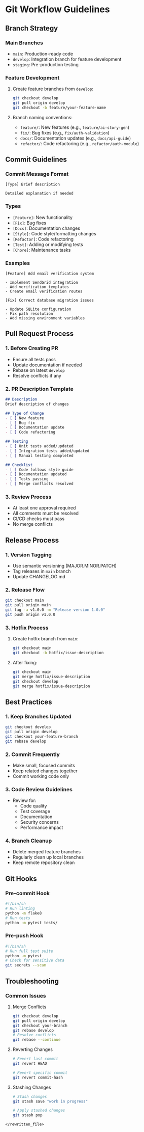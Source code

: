 # Git Workflow Guidelines

## Branch Strategy

### Main Branches
- `main`: Production-ready code
- `develop`: Integration branch for feature development
- `staging`: Pre-production testing

### Feature Development
1. Create feature branches from `develop`:
   ```bash
   git checkout develop
   git pull origin develop
   git checkout -b feature/your-feature-name
   ```

2. Branch naming conventions:
   - `feature/`: New features (e.g., `feature/ai-story-gen`)
   - `fix/`: Bug fixes (e.g., `fix/auth-validation`)
   - `docs/`: Documentation updates (e.g., `docs/api-guide`)
   - `refactor/`: Code refactoring (e.g., `refactor/auth-module`)

## Commit Guidelines

### Commit Message Format
```
[Type] Brief description

Detailed explanation if needed
```

### Types
- `[Feature]`: New functionality
- `[Fix]`: Bug fixes
- `[Docs]`: Documentation changes
- `[Style]`: Code style/formatting changes
- `[Refactor]`: Code refactoring
- `[Test]`: Adding or modifying tests
- `[Chore]`: Maintenance tasks

### Examples
```
[Feature] Add email verification system

- Implement SendGrid integration
- Add verification templates
- Create email verification routes
```

```
[Fix] Correct database migration issues

- Update SQLite configuration
- Fix path resolution
- Add missing environment variables
```

## Pull Request Process

### 1. Before Creating PR
- Ensure all tests pass
- Update documentation if needed
- Rebase on latest `develop`
- Resolve conflicts if any

### 2. PR Description Template
```markdown
## Description
Brief description of changes

## Type of Change
- [ ] New feature
- [ ] Bug fix
- [ ] Documentation update
- [ ] Code refactoring

## Testing
- [ ] Unit tests added/updated
- [ ] Integration tests added/updated
- [ ] Manual testing completed

## Checklist
- [ ] Code follows style guide
- [ ] Documentation updated
- [ ] Tests passing
- [ ] Merge conflicts resolved
```

### 3. Review Process
- At least one approval required
- All comments must be resolved
- CI/CD checks must pass
- No merge conflicts

## Release Process

### 1. Version Tagging
- Use semantic versioning (MAJOR.MINOR.PATCH)
- Tag releases in `main` branch
- Update CHANGELOG.md

### 2. Release Flow
```bash
git checkout main
git pull origin main
git tag -a v1.0.0 -m "Release version 1.0.0"
git push origin v1.0.0
```

### 3. Hotfix Process
1. Create hotfix branch from `main`:
   ```bash
   git checkout main
   git checkout -b hotfix/issue-description
   ```
2. After fixing:
   ```bash
   git checkout main
   git merge hotfix/issue-description
   git checkout develop
   git merge hotfix/issue-description
   ```

## Best Practices

### 1. Keep Branches Updated
```bash
git checkout develop
git pull origin develop
git checkout your-feature-branch
git rebase develop
```

### 2. Commit Frequently
- Make small, focused commits
- Keep related changes together
- Commit working code only

### 3. Code Review Guidelines
- Review for:
  - Code quality
  - Test coverage
  - Documentation
  - Security concerns
  - Performance impact

### 4. Branch Cleanup
- Delete merged feature branches
- Regularly clean up local branches
- Keep remote repository clean

## Git Hooks

### Pre-commit Hook
```bash
#!/bin/sh
# Run linting
python -m flake8
# Run tests
python -m pytest tests/
```

### Pre-push Hook
```bash
#!/bin/sh
# Run full test suite
python -m pytest
# Check for sensitive data
git secrets --scan
```

## Troubleshooting

### Common Issues
1. Merge Conflicts
   ```bash
   git checkout develop
   git pull origin develop
   git checkout your-branch
   git rebase develop
   # Resolve conflicts
   git rebase --continue
   ```

2. Reverting Changes
   ```bash
   # Revert last commit
   git revert HEAD
   
   # Revert specific commit
   git revert commit-hash
   ```

3. Stashing Changes
   ```bash
   # Stash changes
   git stash save "work in progress"
   
   # Apply stashed changes
   git stash pop
   ```
``` 
</rewritten_file>